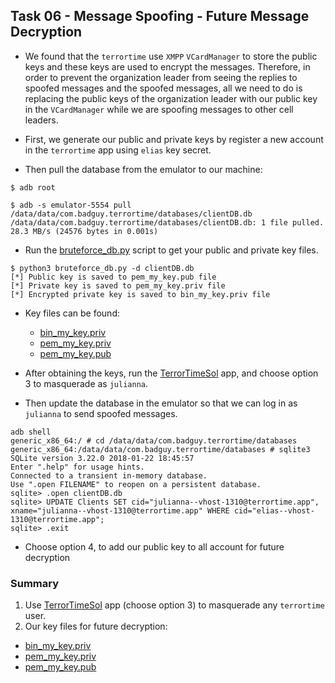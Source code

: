 ## Task 06 - Message Spoofing - Future Message Decryption

* We found that the `terrortime` use `XMPP` `VCardManager` to store the public keys and these keys are used to encrypt the messages. Therefore, in order to prevent the organization leader from seeing the replies to spoofed messages and the spoofed messages, all we need to do is replacing the public keys of the organization leader with our public key in the `VCardManager` while we are spoofing messages to other cell leaders.

* First, we generate our public and private keys by register a new account in the `terrortime` app using `elias` key secret.

* Then pull the database from the emulator to our machine:
```shell
$ adb root

$ adb -s emulator-5554 pull /data/data/com.badguy.terrortime/databases/clientDB.db
/data/data/com.badguy.terrortime/databases/clientDB.db: 1 file pulled. 28.3 MB/s (24576 bytes in 0.001s)
```

* Run the [bruteforce_db.py](./bruteforce_db.py) script to get your public and private key files.
```shell
$ python3 bruteforce_db.py -d clientDB.db
[*] Public key is saved to pem_my_key.pub file
[*] Private key is saved to pem_my_key.priv file
[*] Encrypted private key is saved to bin_my_key.priv file
```

* Key files can be found:
  * [bin_my_key.priv](../assets/TerrorTimeSol/bin_my_key.priv)
  * [pem_my_key.priv](../assets/TerrorTimeSol/pem_my_key.priv)
  * [pem_my_key.pub](../assets/TerrorTimeSol/pem_my_key.pub)

* After obtaining the keys, run the [TerrorTimeSol](../assets/TorrorTimeSol) app, and choose option 3 to masquerade as `julianna`.

* Then update the database in the emulator so that we can log in as `julianna` to send spoofed messages.

```shell
adb shell
generic_x86_64:/ # cd /data/data/com.badguy.terrortime/databases
generic_x86_64:/data/data/com.badguy.terrortime/databases # sqlite3
SQLite version 3.22.0 2018-01-22 18:45:57
Enter ".help" for usage hints.
Connected to a transient in-memory database.
Use ".open FILENAME" to reopen on a persistent database.
sqlite> .open clientDB.db
sqlite> UPDATE Clients SET cid="julianna--vhost-1310@terrortime.app", xname="julianna--vhost-1310@terrortime.app" WHERE cid="elias--vhost-1310@terrortime.app";
sqlite> .exit
```

* Choose option 4, to add our public key to all account for future decryption


### Summary
1. Use [TerrorTimeSol](../assets/TerrorTimeSol) app (choose option 3) to masquerade any `terrortime` user.
2. Our key files for future decryption:
  * [bin_my_key.priv](../assets/TerrorTimeSol/bin_my_key.priv)
  * [pem_my_key.priv](../assets/TerrorTimeSol/pem_my_key.priv)
  * [pem_my_key.pub](../assets/TerrorTimeSol/pem_my_key.pub)

